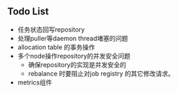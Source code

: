 ## Todo List

 * 任务状态回写repository
 * 处理puller等daemon thread堵塞的问题
 * allocation table 的事务操作
 * 多个node操作repository的并发安全问题
    * 确保repository的实现是并发安全的
    * rebalance 时要阻止对job registry 的其它修改请求。
 * metrics组件